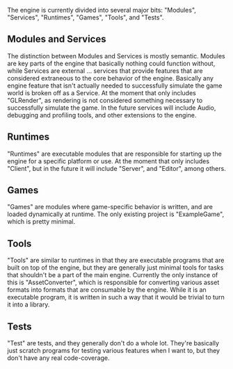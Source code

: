 The engine is currently divided into several major bits: "Modules", "Services", "Runtimes", "Games", "Tools", and "Tests".

## Modules and Services

The distinction between Modules and Services is mostly semantic. Modules are key parts of the engine that basically nothing could function without, while Services are external ... services that provide features that are considered extraneous to the core behavior of the engine. Basically any engine feature that isn't actually needed to successfully simulate the game world is broken off as a Service. At the moment that only includes "GLRender", as rendering is not considered something necessary to successfully simulate the game. In the future services will include Audio, debugging and profiling tools, and other extensions to the engine.

## Runtimes

"Runtimes" are executable modules that are responsible for starting up the engine for a specific platform or use. At the moment that only includes "Client", but in the future it will include "Server", and "Editor", among others.

## Games

"Games" are modules where game-specific behavior is written, and are loaded dynamically at runtime. The only existing project is "ExampleGame", which is pretty minimal.

## Tools

"Tools" are similar to runtimes in that they are executable programs that are built on top of the engine, but they are generally just minimal tools for tasks that shouldn't be a part of the main engine. Currently the only instance of this is "AssetConverter", which is responsible for converting various asset formats into formats that are consumable by the engine. While it is an executable program, it is written in such a way that it would be trivial to turn it into a library.

## Tests

"Test" are tests, and they generally don't do a whole lot. They're basically just scratch programs for testing various features when I want to, but they don't have any real code-coverage.
